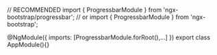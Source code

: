 // RECOMMENDED
import { ProgressbarModule } from 'ngx-bootstrap/progressbar';
// or
import { ProgressbarModule } from 'ngx-bootstrap';

@NgModule({
  imports: [ProgressbarModule.forRoot(),...]
})
export class AppModule(){}
